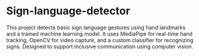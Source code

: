 # Sign-language-detector
This project detects basic sign language gestures using hand landmarks and a trained machine learning model. It uses MediaPipe for real-time hand tracking, OpenCV for video capture, and a custom classifier for recognizing signs. Designed to support inclusive communication using computer vision.
<br>
